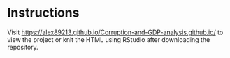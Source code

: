 # Instructions
Visit https://alex89213.github.io/Corruption-and-GDP-analysis.github.io/ to view the project or knit the HTML using RStudio after downloading the repository.
